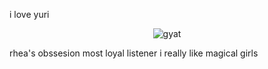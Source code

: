 i love yuri
<p align="center">
  <img src="https://pm1.aminoapps.com/6395/dca162fa27e110c485c76573d0672cc0afac7d03_00.jpg" alt="gyat" />
</p>
<p align="center">
 

rhea's obssesion most loyal listener
i really like magical girls 


